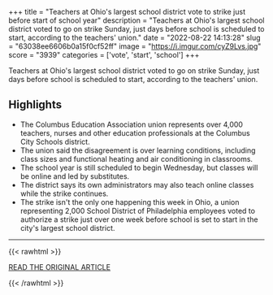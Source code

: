 +++
title = "Teachers at Ohio's largest school district vote to strike just before start of school year"
description = "Teachers at Ohio's largest school district voted to go on strike Sunday, just days before school is scheduled to start, according to the teachers' union."
date = "2022-08-22 14:13:28"
slug = "63038ee6606b0a15f0cf52ff"
image = "https://i.imgur.com/cyZ9Lvs.jpg"
score = "3939"
categories = ['vote', 'start', 'school']
+++

Teachers at Ohio's largest school district voted to go on strike Sunday, just days before school is scheduled to start, according to the teachers' union.

## Highlights

- The Columbus Education Association union represents over 4,000 teachers, nurses and other education professionals at the Columbus City Schools district.
- The union said the disagreement is over learning conditions, including class sizes and functional heating and air conditioning in classrooms.
- The school year is still scheduled to begin Wednesday, but classes will be online and led by substitutes.
- The district says its own administrators may also teach online classes while the strike continues.
- The strike isn't the only one happening this week in Ohio, a union representing 2,000 School District of Philadelphia employees voted to authorize a strike just over one week before school is set to start in the city's largest school district.

---

{{< rawhtml >}}
  <p class="article-category">
    <a target="_blank" href="https://www.cnn.com/2022/08/22/us/ohio-school-district-strike/index.html">READ THE ORIGINAL ARTICLE</a>
  </p>
{{< /rawhtml >}}
